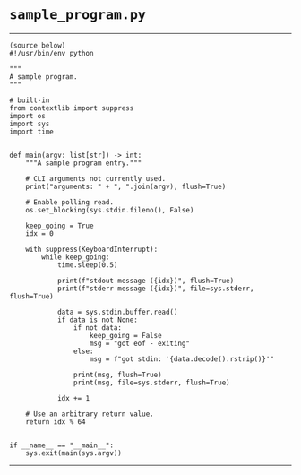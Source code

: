 <!--
    =====================================
    generator=datazen
    version=3.1.4
    hash=ea41b6669ace6999d209f9febe3680e6
    =====================================
-->

# `sample_program.py`

---

    (source below)
    #!/usr/bin/env python
    
    """
    A sample program.
    """
    
    # built-in
    from contextlib import suppress
    import os
    import sys
    import time
    
    
    def main(argv: list[str]) -> int:
        """A sample program entry."""
    
        # CLI arguments not currently used.
        print("arguments: " + ", ".join(argv), flush=True)
    
        # Enable polling read.
        os.set_blocking(sys.stdin.fileno(), False)
    
        keep_going = True
        idx = 0
    
        with suppress(KeyboardInterrupt):
            while keep_going:
                time.sleep(0.5)
    
                print(f"stdout message ({idx})", flush=True)
                print(f"stderr message ({idx})", file=sys.stderr, flush=True)
    
                data = sys.stdin.buffer.read()
                if data is not None:
                    if not data:
                        keep_going = False
                        msg = "got eof - exiting"
                    else:
                        msg = f"got stdin: '{data.decode().rstrip()}'"
    
                    print(msg, flush=True)
                    print(msg, file=sys.stderr, flush=True)
    
                idx += 1
    
        # Use an arbitrary return value.
        return idx % 64
    
    
    if __name__ == "__main__":
        sys.exit(main(sys.argv))

---
